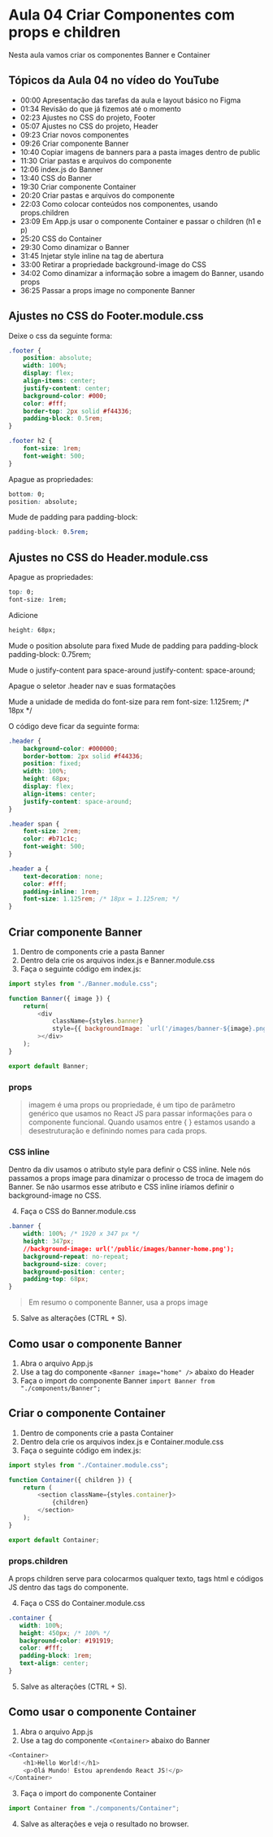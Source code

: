 # Aula 04 Criar Componentes com props e children

Nesta aula vamos criar os componentes Banner e Container

## Tópicos da Aula 04 no vídeo do YouTube

* 00:00 Apresentação das tarefas da aula e layout básico no Figma
* 01:34 Revisão do que já fizemos até o momento
* 02:23 Ajustes no CSS do projeto, Footer
* 05:07 Ajustes no CSS do projeto, Header
* 09:23 Criar novos componentes
* 09:26 Criar componente Banner
* 10:40 Copiar imagens de banners para a pasta images dentro de public
* 11:30 Criar pastas e arquivos do componente
* 12:06 index.js do Banner
* 13:40 CSS do Banner
* 19:30 Criar componente Container
* 20:20 Criar pastas e arquivos do componente
* 22:03 Como colocar conteúdos nos componentes, usando props.children
* 23:09 Em App.js usar o componente Container e passar o children (h1 e p)
* 25:20 CSS do Container
* 29:30 Como dinamizar o Banner
* 31:45 Injetar style inline na tag de abertura
* 33:00 Retirar a propriedade background-image do CSS
* 34:02 Como dinamizar a informação sobre a imagem do Banner, usando props
* 36:25 Passar a props image no componente Banner

## Ajustes no CSS do Footer.module.css

Deixe o css da seguinte forma:

~~~css
.footer {
    position: absolute;
    width: 100%;
    display: flex;
    align-items: center;
    justify-content: center;
    background-color: #000;
    color: #fff;
    border-top: 2px solid #f44336;
    padding-block: 0.5rem;
}

.footer h2 {
    font-size: 1rem;
    font-weight: 500;
}

~~~

Apague as propriedades:

~~~css
bottom: 0;
position: absolute;
~~~

Mude de padding para padding-block:
~~~css
padding-block: 0.5rem;
~~~

## Ajustes no CSS do Header.module.css

Apague as propriedades:
~~~css
top: 0;
font-size: 1rem;
~~~

Adicione
~~~css
height: 68px;
~~~

Mude o position absolute para fixed
Mude de padding para padding-block
padding-block: 0.75rem;

Mude o justify-content para space-around
justify-content: space-around;

Apague o seletor .header nav e suas formatações

Mude a unidade de medida do font-size para rem
font-size: 1.125rem; /* 18px */

O código deve ficar da seguinte forma:

~~~css
.header {
    background-color: #000000;
    border-bottom: 2px solid #f44336;
    position: fixed;
    width: 100%;
    height: 68px;
    display: flex;
    align-items: center;
    justify-content: space-around;
}

.header span {
    font-size: 2rem;
    color: #b71c1c;
    font-weight: 500;
}

.header a {
    text-decoration: none;
    color: #fff;
    padding-inline: 1rem;
    font-size: 1.125rem; /* 18px = 1.125rem; */
}

~~~

## Criar componente Banner

1. Dentro de components crie a pasta Banner
2. Dentro dela crie os arquivos index.js e Banner.module.css
3. Faça o seguinte código em index.js:

~~~javascript
import styles from "./Banner.module.css";

function Banner({ image }) {
    return(
        <div
            className={styles.banner}
            style={{ backgroundImage: `url('/images/banner-${image}.png')` }}
        ></div>
    );
}

export default Banner;

~~~

### props

> imagem é uma props ou propriedade, é um tipo de parâmetro genérico que usamos no React JS para passar informações para o componente funcional. Quando usamos entre { } estamos usando a desestruturação e definindo nomes para cada props.

### CSS inline

Dentro da div usamos o atributo style para definir o CSS inline. Nele nós passamos a props image para dinamizar o processo de troca de imagem do Banner. Se não usarmos esse atributo e CSS inline iríamos definir o background-image no CSS.

4. Faça o CSS do Banner.module.css

~~~css
.banner {
    width: 100%; /* 1920 x 347 px */
    height: 347px;
    //background-image: url('/public/images/banner-home.png');
    background-repeat: no-repeat;
    background-size: cover;
    background-position: center;
    padding-top: 68px;
}

~~~

> Em resumo o componente Banner, usa a props image

5. Salve as alterações (CTRL + S).

## Como usar o componente Banner

1. Abra o arquivo App.js
2. Use a tag do componente `<Banner image="home" />` abaixo do Header
3. Faça o import do componente Banner
`import Banner from "./components/Banner";`

## Criar o componente Container

1. Dentro de components crie a pasta Container
2. Dentro dela crie os arquivos index.js e Container.module.css
3. Faça o seguinte código em index.js:

~~~javascript
import styles from "./Container.module.css";

function Container({ children }) {
    return (
        <section className={styles.container}>
            {children}
        </section>
    );
}

export default Container;

~~~

### props.children

A props children serve para colocarmos qualquer texto, tags html e códigos JS dentro das tags do componente.

4. Faça o CSS do Container.module.css

~~~css
.container {
   width: 100%;
   height: 450px; /* 100% */
   background-color: #191919;
   color: #fff;
   padding-block: 1rem;
   text-align: center;
}

~~~

5. Salve as alterações (CTRL + S).

## Como usar o componente Container

1. Abra o arquivo App.js
2. Use a tag do componente `<Container>` abaixo do Banner

~~~javascript
<Container>
	<h1>Hello World!</h1>
    <p>Olá Mundo! Estou aprendendo React JS!</p>
</Container>
~~~

3. Faça o import do componente Container
~~~javascript
import Container from "./components/Container";
~~~

4. Salve as alterações e veja o resultado no browser.
